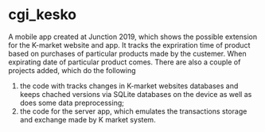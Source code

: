 # cgi_kesko

A mobile app created at Junction 2019, which shows the possible extension for the K-market website and app. It tracks the expriration time of product based on purchases of particular products made by the custemer. When expirating date of particular product comes.
There are also a couple of projects added, which do the following 
1) the code with tracks changes in K-market websites databases and keeps chached versions via SQLite databases on the device as well as does some data preprocessing;
2) the code for the server app, which emulates the transactions storage and exchange made by K market system.
